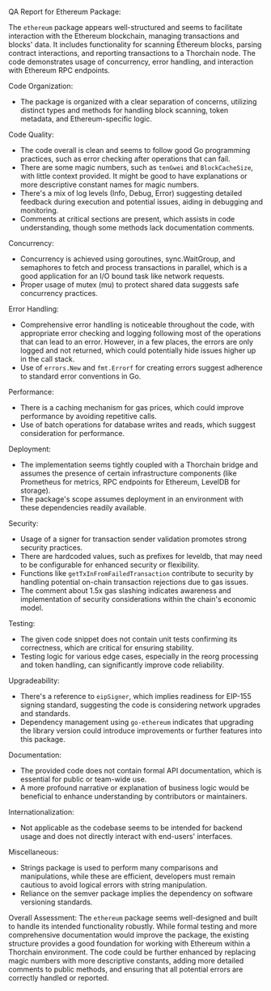 QA Report for Ethereum Package:

The `ethereum` package appears well-structured and seems to facilitate interaction with the Ethereum blockchain, managing transactions and blocks' data. It includes functionality for scanning Ethereum blocks, parsing contract interactions, and reporting transactions to a Thorchain node. The code demonstrates usage of concurrency, error handling, and interaction with Ethereum RPC endpoints.

Code Organization:
- The package is organized with a clear separation of concerns, utilizing distinct types and methods for handling block scanning, token metadata, and Ethereum-specific logic.

Code Quality:
- The code overall is clean and seems to follow good Go programming practices, such as error checking after operations that can fail.
- There are some magic numbers, such as `tenGwei` and `BlockCacheSize`, with little context provided. It might be good to have explanations or more descriptive constant names for magic numbers.
- There's a mix of log levels (Info, Debug, Error) suggesting detailed feedback during execution and potential issues, aiding in debugging and monitoring.
- Comments at critical sections are present, which assists in code understanding, though some methods lack documentation comments.

Concurrency:
- Concurrency is achieved using goroutines, sync.WaitGroup, and semaphores to fetch and process transactions in parallel, which is a good application for an I/O bound task like network requests.
- Proper usage of mutex (mu) to protect shared data suggests safe concurrency practices.
  
Error Handling:
- Comprehensive error handling is noticeable throughout the code, with appropriate error checking and logging following most of the operations that can lead to an error. However, in a few places, the errors are only logged and not returned, which could potentially hide issues higher up in the call stack.
- Use of `errors.New` and `fmt.Errorf` for creating errors suggest adherence to standard error conventions in Go.
  
Performance:
- There is a caching mechanism for gas prices, which could improve performance by avoiding repetitive calls.
- Use of batch operations for database writes and reads, which suggest consideration for performance.

Deployment:
- The implementation seems tightly coupled with a Thorchain bridge and assumes the presence of certain infrastructure components (like Prometheus for metrics, RPC endpoints for Ethereum, LevelDB for storage).
- The package's scope assumes deployment in an environment with these dependencies readily available.

Security:
- Usage of a signer for transaction sender validation promotes strong security practices.
- There are hardcoded values, such as prefixes for leveldb, that may need to be configurable for enhanced security or flexibility.
- Functions like `getTxInFromFailedTransaction` contribute to security by handling potential on-chain transaction rejections due to gas issues.
- The comment about 1.5x gas slashing indicates awareness and implementation of security considerations within the chain's economic model.

Testing:
- The given code snippet does not contain unit tests confirming its correctness, which are critical for ensuring stability.
- Testing logic for various edge cases, especially in the reorg processing and token handling, can significantly improve code reliability.

Upgradeability:
- There's a reference to `eipSigner`, which implies readiness for EIP-155 signing standard, suggesting the code is considering network upgrades and standards.
- Dependency management using `go-ethereum` indicates that upgrading the library version could introduce improvements or further features into this package.

Documentation:
- The provided code does not contain formal API documentation, which is essential for public or team-wide use.
- A more profound narrative or explanation of business logic would be beneficial to enhance understanding by contributors or maintainers.

Internationalization:
- Not applicable as the codebase seems to be intended for backend usage and does not directly interact with end-users' interfaces.

Miscellaneous:
- Strings package is used to perform many comparisons and manipulations, while these are efficient, developers must remain cautious to avoid logical errors with string manipulation.
- Reliance on the semver package implies the dependency on software versioning standards.

Overall Assessment:
The `ethereum` package seems well-designed and built to handle its intended functionality robustly. While formal testing and more comprehensive documentation would improve the package, the existing structure provides a good foundation for working with Ethereum within a Thorchain environment. The code could be further enhanced by replacing magic numbers with more descriptive constants, adding more detailed comments to public methods, and ensuring that all potential errors are correctly handled or reported.
